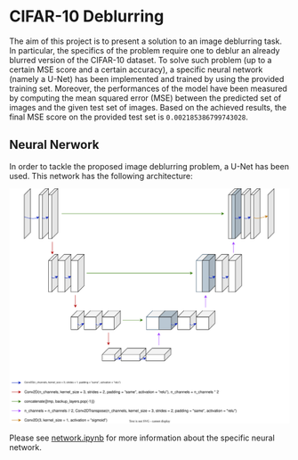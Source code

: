 # CIFAR-10 Deblurring

The aim of this project is to present a solution to an image deblurring task. In particular, the specifics of the problem require one to deblur an already blurred version of the CIFAR-10 dataset. To solve such problem (up to a certain MSE score and a certain accuracy), a specific neural network (namely a U-Net) has been implemented and trained by using the provided training set. Moreover, the performances of the model have been measured by computing the mean squared error (MSE) between the predicted set of images and the given test set of images. Based on the achieved results, the final MSE score on the provided test set is `0.002185386799743028`.

## Neural Nerwork

In order to tackle the proposed image deblurring problem, a U-Net has been used. This network has the following architecture:

<p align="center">
  <img width="650" src="svgs/network.svg" />
</p>

Please see [network.ipynb](https://github.com/MatteoDonati/deblurring_CIFAR10/blob/main/notebook.ipynb) for more information about the specific neural network.
